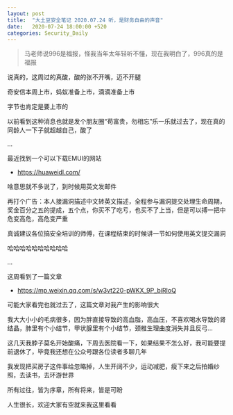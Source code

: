 ```yaml
---
layout: post
title:  "大土豆安全笔记 2020.07.24 听，是财务自由的声音"
date:   2020-07-24 18:00:00 +520
categories: Security_Daily
---
```


> 马老师说996是福报，怪我当年太年轻听不懂，现在我明白了，996真的是福报

说真的，这周过的真酸，酸的张不开嘴，迈不开腿

奇安信本周上市，蚂蚁准备上市，滴滴准备上市

字节也肯定是要上市的

以前看到这种消息也就是发个朋友圈“苟富贵，勿相忘”乐一乐就过去了，现在真的同龄人一下子就超越自己，酸了

...

最近找到一个可以下载EMUI的网站
- https://huaweidl.com/

啥意思就不多说了，到时候用英文发邮件

再打个广告：本人接漏洞描述中文转英文描述，全程参与漏洞提交处理生命周期，奖金百分之五的提成，五个点，你买不了吃亏，也买不了上当，但是可以搏一把中危变高危，高危变严重

真诚建议各位搞安全培训的师傅，在课程结束的时候讲一节如何使用英文提交漏洞

哈哈哈哈哈哈哈哈哈哈

...

这周看到了一篇文章
- https://mp.weixin.qq.com/s/w3vt220-pWKX_9P_biRIoQ

可能大家看完也就过去了，这篇文章对我产生的影响很大

我大大小小的毛病很多，因为胖直接导致的高血脂，高血压，不喜欢喝水导致的肾结晶，肺里有个小结节，甲状腺里有个小结节，颈椎生理曲度消失并且反弓...

这几天我脖子莫名开始酸痛，下周去医院看一下，如果结果不怎么好，我可能要提前退休了，毕竟我还想在公众号跟各位读者多聊几年

我发现把买房子这件事给忽略掉，人生开阔不少，运动减肥，瘦下来之后拍婚纱照，去读书，去环游世界

所有过往，皆为序章，所有将来，皆是可盼

人生很长，欢迎大家有空就来我这里看看